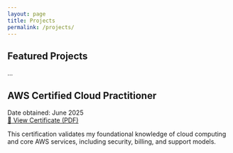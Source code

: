 ```yaml
---
layout: page
title: Projects
permalink: /projects/
---
```


<style>
.page__inner-wrap {
  margin: 40px;
}
</style>

## Featured Projects
...


## AWS Certified Cloud Practitioner

Date obtained: June 2025  
[🔗 View Certificate (PDF)](https://github.com/Deuche-IT/Muhlenberg/raw/main/assets/certifications/AWS%20Certified%20Cloud%20Practitioner.pdf)

This certification validates my foundational knowledge of cloud computing and core AWS services, including security, billing, and support models.
